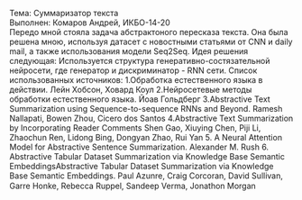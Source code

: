 Тема: Суммаризатор текста  
Выполнен: Комаров Андрей, ИКБО-14-20  
Передо мной стояла задача абстрактоного пересказа текста. Она была решена мною, используя датасет с новостными статьями от CNN и daily mail, а также использования модели Seq2Seq.
Идея решения следующая: Используется структура генеративно-состязательной нейросети, где генератор и дискриминатор - RNN сети.
Список использованных источников:
1.Обработка естественного языка в действии. Лейн Хобсон, Ховард Коул
2.Нейросетевые методы обработки естественного языка. Йоав Гольдберг
3.Abstractive Text Summarization using Sequence-to-sequence RNNs and
Beyond. Ramesh Nallapati, Bowen Zhou, Cicero dos Santos
4.Abstractive Text Summarization by Incorporating Reader Comments
Shen Gao, Xiuying Chen, Piji Li, Zhaochun Ren, Lidong Bing, Dongyan Zhao, Rui Yan
5. A Neural Attention Model for Abstractive Sentence Summarization. Alexander M. Rush
6. Abstractive Tabular Dataset Summarization via Knowledge Base
Semantic EmbeddingsAbstractive Tabular Dataset Summarization via Knowledge Base
Semantic Embeddings. Paul Azunre, Craig Corcoran, David Sullivan, Garre Honke, Rebecca Ruppel, Sandeep Verma, Jonathon Morgan
